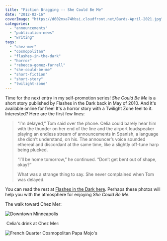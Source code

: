 ```yaml
---
title: "Fiction Bragging -- She Could Be Me"
date: "2012-02-16"
coverImage: "https://d602mxa74hbsi.cloudfront.net/Bards-April-2021.jpg"
categories: 
  - "announcements"
  - "publication-news"
  - "writing"
tags: 
  - "chez-mer"
  - "cosmopolitan"
  - "flashes-in-the-dark"
  - "horror"
  - "rebecca-gomez-farrell"
  - "she-could-be-me"
  - "short-fiction"
  - "short-story"
  - "twilight-zone"
---
```


Time for the next entry in my self-promotion series! _She Could Be Me_ is a short story published by Flashes in the Dark back in May of 2010. And it's available online for free! It's a horror story with a Twilight Zone feel to it. Interested? Here are the first few lines:

> “I’m delayed,” Tom said over the phone. Celia could barely hear him with the thunder on her end of the line and the airport loudspeaker playing an endless stream of announcements in Spanish, a language she didn’t understand, on his. The announcer’s voice sounded ethereal and discordant at the same time, like a slightly off-tune harp being plucked.
> 
> “I’ll be home tomorrow,” he continued. “Don’t get bent out of shape, okay?”
> 
> What was a strange thing to say. She never complained when Tom was delayed.

You can read the rest at [Flashes in the Dark here](http://flashesinthedark.com/2010/05/31/she-could-be-me-rebecca-gomez-farrell/ "She Could Be Me"). Perhaps these photos will help you with the atmosphere for enjoying _She Could Be Me_.

The walk toward Chez Mer:

![](images/minneapolis014.jpg "Downtown Minneapolis")

 Celia's drink at Chez Mer:

![](images/frenchquartercosmo.jpg "French Quarter Cosmopolitan Papa Mojo's")

